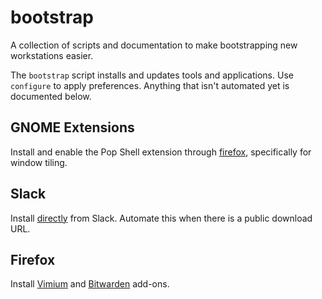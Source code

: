 # bootstrap

A collection of scripts and documentation to make bootstrapping new
workstations easier.

The `bootstrap` script installs and updates tools and applications. Use
`configure` to apply preferences. Anything that isn't automated yet is
documented below.

## GNOME Extensions

Install and enable the Pop Shell extension through
[firefox](https://extensions.gnome.org/local/), specifically for window tiling.

## Slack

Install [directly](https://slack.com/downloads/linux) from Slack. Automate this
when there is a public download URL.

## Firefox

Install [Vimium](https://addons.mozilla.org/en-US/firefox/addon/vimium-ff/) and
[Bitwarden](https://addons.mozilla.org/en-US/firefox/addon/bitwarden-password-manager/)
add-ons.
